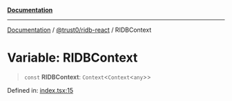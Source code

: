 [**Documentation**](../../../README.md)

***

[Documentation](../../../README.md) / [@trust0/ridb-react](../README.md) / RIDBContext

# Variable: RIDBContext

> `const` **RIDBContext**: `Context`\<`Context`\<`any`\>\>

Defined in: [index.tsx:15](https://github.com/trust0-project/RIDB/blob/fd017f2e0578962e0d9df7c0cd44b9caf140ad3b/packages/ridb-react/src/index.tsx#L15)
